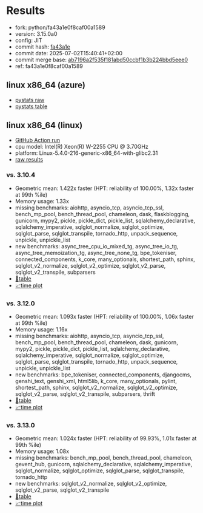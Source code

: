# Results

- fork: python/fa43a1e0f8caf00a1589
- version: 3.15.0a0
- config: JIT
- commit hash: [fa43a1e](https://github.com/python/cpython/commit/fa43a1e)
- commit date: 2025-07-02T15:40:41+02:00
- commit merge base: [ab7196a2f535f181abd50ccbf1b3b224bbd5eee0](https://github.com/python/cpython/commit/ab7196a2f535f181abd50ccbf1b3b224bbd5eee0)
- ref: fa43a1e0f8caf00a1589

## linux x86_64 (azure)

- [pystats raw](bm-20250702-azure-x86_64-python-fa43a1e0f8caf00a1589-3.15.0a0-fa43a1e-pystats.json)
- [pystats table](bm-20250702-azure-x86_64-python-fa43a1e0f8caf00a1589-3.15.0a0-fa43a1e-pystats.md)

## linux x86_64 (linux)

- [GitHub Action run](https://github.com/faster-cpython/benchmarking/actions/runs/16029957502)
- cpu model: Intel(R) Xeon(R) W-2255 CPU @ 3.70GHz
- platform: Linux-5.4.0-216-generic-x86_64-with-glibc2.31
- [raw results](bm-20250702-linux-x86_64-python-fa43a1e0f8caf00a1589-3.15.0a0-fa43a1e.json)

### vs. 3.10.4

- Geometric mean: 1.422x faster (HPT: reliability of 100.00%, 1.32x faster at 99th %ile)
- Memory usage: 1.33x
- missing benchmarks: aiohttp, asyncio_tcp, asyncio_tcp_ssl, bench_mp_pool, bench_thread_pool, chameleon, dask, flaskblogging, gunicorn, mypy2, pickle, pickle_dict, pickle_list, sqlalchemy_declarative, sqlalchemy_imperative, sqlglot_normalize, sqlglot_optimize, sqlglot_parse, sqlglot_transpile, tornado_http, unpack_sequence, unpickle, unpickle_list
- new benchmarks: async_tree_cpu_io_mixed_tg, async_tree_io_tg, async_tree_memoization_tg, async_tree_none_tg, bpe_tokeniser, connected_components, k_core, many_optionals, shortest_path, sphinx, sqlglot_v2_normalize, sqlglot_v2_optimize, sqlglot_v2_parse, sqlglot_v2_transpile, subparsers
- [📄table](bm-20250702-linux-x86_64-python-fa43a1e0f8caf00a1589-3.15.0a0-fa43a1e-vs-3.10.4.md)
- [📈time plot](bm-20250702-linux-x86_64-python-fa43a1e0f8caf00a1589-3.15.0a0-fa43a1e-vs-3.10.4.svg)

### vs. 3.12.0

- Geometric mean: 1.093x faster (HPT: reliability of 100.00%, 1.06x faster at 99th %ile)
- Memory usage: 1.16x
- missing benchmarks: aiohttp, asyncio_tcp, asyncio_tcp_ssl, bench_mp_pool, bench_thread_pool, chameleon, dask, gunicorn, mypy2, pickle, pickle_dict, pickle_list, sqlalchemy_declarative, sqlalchemy_imperative, sqlglot_normalize, sqlglot_optimize, sqlglot_parse, sqlglot_transpile, tornado_http, unpack_sequence, unpickle, unpickle_list
- new benchmarks: bpe_tokeniser, connected_components, djangocms, genshi_text, genshi_xml, html5lib, k_core, many_optionals, pylint, shortest_path, sphinx, sqlglot_v2_normalize, sqlglot_v2_optimize, sqlglot_v2_parse, sqlglot_v2_transpile, subparsers, thrift
- [📄table](bm-20250702-linux-x86_64-python-fa43a1e0f8caf00a1589-3.15.0a0-fa43a1e-vs-3.12.0.md)
- [📈time plot](bm-20250702-linux-x86_64-python-fa43a1e0f8caf00a1589-3.15.0a0-fa43a1e-vs-3.12.0.svg)

### vs. 3.13.0

- Geometric mean: 1.024x faster (HPT: reliability of 99.93%, 1.01x faster at 99th %ile)
- Memory usage: 1.08x
- missing benchmarks: bench_mp_pool, bench_thread_pool, chameleon, gevent_hub, gunicorn, sqlalchemy_declarative, sqlalchemy_imperative, sqlglot_normalize, sqlglot_optimize, sqlglot_parse, sqlglot_transpile, tornado_http
- new benchmarks: sqlglot_v2_normalize, sqlglot_v2_optimize, sqlglot_v2_parse, sqlglot_v2_transpile
- [📄table](bm-20250702-linux-x86_64-python-fa43a1e0f8caf00a1589-3.15.0a0-fa43a1e-vs-3.13.0.md)
- [📈time plot](bm-20250702-linux-x86_64-python-fa43a1e0f8caf00a1589-3.15.0a0-fa43a1e-vs-3.13.0.svg)

